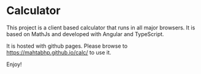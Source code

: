 # Calculator

This project is a client based calculator that runs in all major browsers. It is based on MathJs and developed with Angular and TypeScript.

It is hosted with github pages. Please browse to https://mahtabhp.github.io/calc/ to use it.

Enjoy!